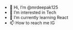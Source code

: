 - 👋 Hi, I’m @mrdeepak125
- 👀 I’m interested in Tech
- 🌱 I’m currently learning React
- 📫 How to reach me IG
